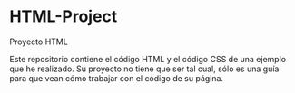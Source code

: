 # HTML-Project
Proyecto HTML

Este repositorio contiene el código HTML y el código CSS de una ejemplo que he realizado. 
Su proyecto no tiene que ser tal cual, sólo es una guía para que vean cómo trabajar con el código de su página. 
